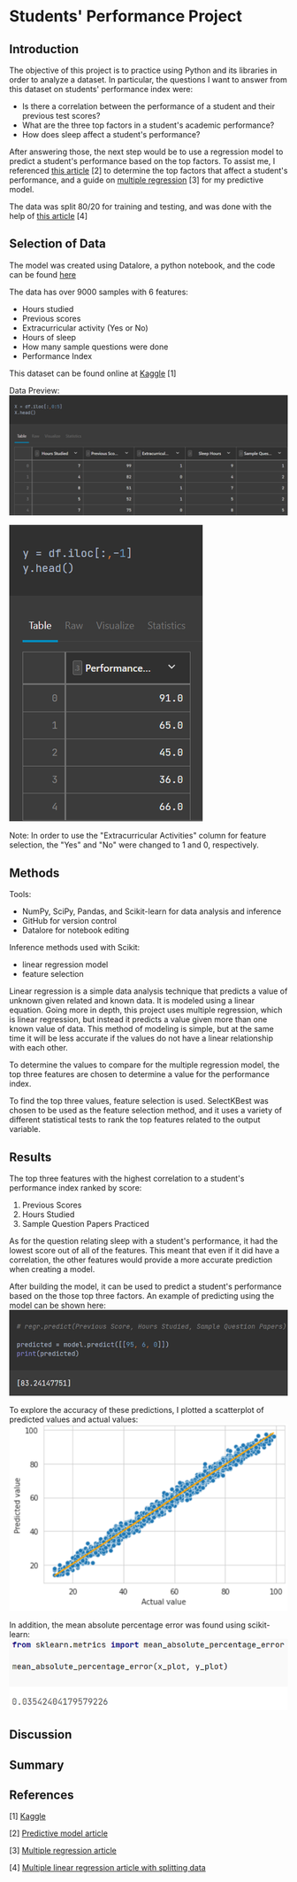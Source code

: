 # Students' Performance Project
## Introduction
The objective of this project is to practice using Python and its libraries in order to analyze a dataset. In particular, the questions I want to answer from this dataset on students' performance index were:
- Is there a correlation between the performance of a student and their previous test scores?
- What are the three top factors in a student's academic performance?
- How does sleep affect a student's performance?

After answering those, the next step would be to use a regression model to predict a student's performance based on the top factors. To assist me, I referenced [this article](https://365datascience.com/tutorials/python-tutorials/predictive-model-python/) [2] to determine the top factors that affect a student's performance, and a guide on [multiple regression](https://www.w3schools.com/python/python_ml_multiple_regression.asp) [3] for my predictive model.

The data was split 80/20 for training and testing, and was done with the help of [this article](https://medium.com/machine-learning-with-python/multiple-linear-regression-implementation-in-python-2de9b303fc0c) [4]

## Selection of Data
The model was created using Datalore, a python notebook, and the code can be found [here](codes/student_performance.ipynb)

The data has over 9000 samples with 6 features:
- Hours studied
- Previous scores
- Extracurricular activity (Yes or No)
- Hours of sleep
- How many sample questions were done
- Performance Index

This dataset can be found online at [Kaggle](https://www.kaggle.com/datasets/nikhil7280/student-performance-multiple-linear-regression) [1]

Data Preview: 
![X](graphs/X.png) 

![y](graphs/y.png)

Note: In order to use the "Extracurricular Activities" column for feature selection, the "Yes" and "No" were changed to 1 and 0, respectively.

## Methods
Tools:
- NumPy, SciPy, Pandas, and Scikit-learn for data analysis and inference
- GitHub for version control
- Datalore for notebook editing

Inference methods used with Scikit:
- linear regression model
- feature selection

Linear regression is a simple data analysis technique that predicts a value of unknown given related and known data. It is modeled using a linear equation. Going more in depth, this project uses multiple regression, which is linear regression, but instead it predicts a value given more than one known value of data. This method of modeling is simple, but at the same time it will be less accurate if the values do not have a linear relationship with each other.

To determine the values to compare for the multiple regression model, the top three features are chosen to determine a value for the performance index.

To find the top three values, feature selection is used. SelectKBest was chosen to be used as the feature selection method, and it uses a variety of different statistical tests to rank the top features related to the output variable.

## Results

The top three features with the highest correlation to a student's performance index ranked by score:
1. Previous Scores
2. Hours Studied
3. Sample Question Papers Practiced

As for the question relating sleep with a student's performance, it had the lowest score out of all of the features. This meant that even if it did have a correlation, the other features would provide a more accurate prediction when creating a model. 

After building the model, it can be used to predict a student's performance based on the those top three factors. An example of predicting using the model can be shown here: ![Prediction](graphs/prediction.png)

To explore the accuracy of these predictions, I plotted a scatterplot of predicted values and actual values: ![Graph](graphs/plot.png)

In addition, the mean absolute percentage error was found using scikit-learn: ![mape](graphs/mape.png)

## Discussion

## Summary

## References

[1] [Kaggle](https://www.kaggle.com/datasets/nikhil7280/student-performance-multiple-linear-regression)

[2] [Predictive model article](https://365datascience.com/tutorials/python-tutorials/predictive-model-python/)

[3] [Multiple regression article](https://www.w3schools.com/python/python_ml_multiple_regression.asp)

[4] [Multiple linear regression article with splitting data](https://medium.com/machine-learning-with-python/multiple-linear-regression-implementation-in-python-2de9b303fc0c)
